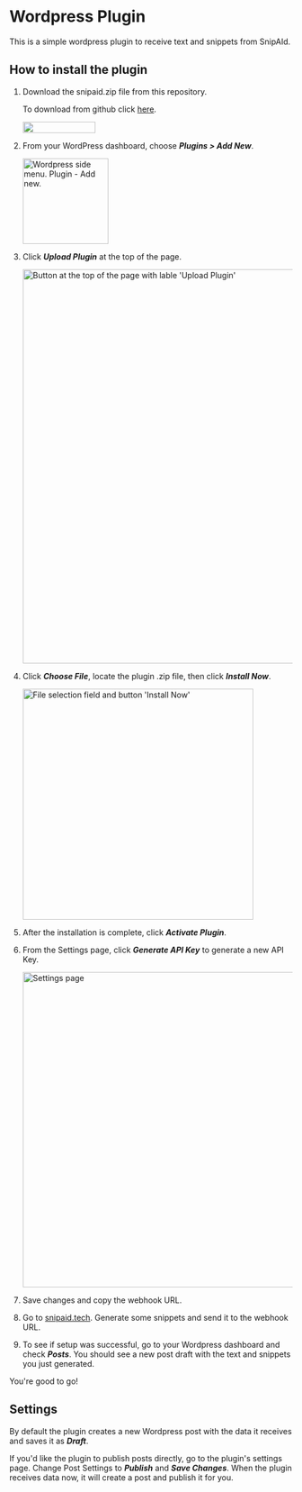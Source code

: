 # Wordpress Plugin
This is a simple wordpress plugin to receive text and snippets from SnipAId.

## How to install the plugin

1. Download the snipaid.zip file from this repository.

    To download from github click [here](https://github.com/snipaid-nlg/wp-plugin/raw/main/snipaid.zip).
    
    [<img src="https://user-images.githubusercontent.com/36483428/218520593-9787ba5b-00b7-4504-8695-d14516e96be5.png" width="129" height="20">](https://github.com/snipaid-nlg/wp-plugin/raw/main/snipaid.zip)

2. From your WordPress dashboard, choose ***Plugins > Add New***.
      
    <img width="152" alt="Wordpress side menu. Plugin - Add new." src="https://user-images.githubusercontent.com/36483428/218521906-ef0dcec4-e9c2-4c0c-94bb-7a54b47018e4.png">

3. Click ***Upload Plugin*** at the top of the page.

    <img width="700" alt="Button at the top of the page with lable 'Upload Plugin'" src="https://user-images.githubusercontent.com/36483428/218522702-2bd43f8c-fb72-469d-a066-260caa510c53.png">
    
4. Click ***Choose File***, locate the plugin .zip file, then click ***Install Now***.

    <img width="410" alt="File selection field and button 'Install Now'" src="https://user-images.githubusercontent.com/36483428/218524128-5a5194a7-b7ed-409d-af1c-f32094da991d.png">

5. After the installation is complete, click ***Activate Plugin***.

6. From the Settings page, click ***Generate API Key*** to generate a new API Key.

    <img width="560" alt="Settings page" src="https://user-images.githubusercontent.com/36483428/218527149-ef33b985-95d1-480d-b08d-7bd96025c712.png">

7. Save changes and copy the webhook URL.

8. Go to [snipaid.tech](https://www.snipaid.tech). Generate some snippets and send it to the webhook URL.

9. To see if setup was successful, go to your Wordpress dashboard and check ***Posts***. You should see a new post draft with the text and snippets you just generated.

You're good to go!
    
## Settings

By default the plugin creates a new Wordpress post with the data it receives and saves it as ***Draft***.
    
If you'd like the plugin to publish posts directly, go to the plugin's settings page. Change Post Settings to ***Publish*** and ***Save Changes***.
When the plugin receives data now, it will create a post and publish it for you.
    
    
